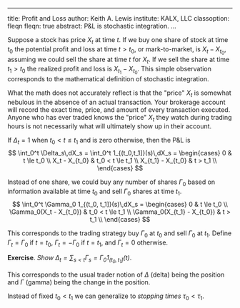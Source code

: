 
---
title: Profit and Loss
author: Keith A. Lewis
institute: KALX, LLC
classoption: fleqn
fleqn: true
abstract: P&L is stochastic integration.
...

Suppose a stock has price $X_t$ at time $t$. If we buy one share of
stock at time $t_0$ the potential profit and loss at time $t > t_0$, or
mark-to-market, is $X_t - X_{t_0}$, assuming we could sell the share
at time $t$ for $X_t$. If we sell the share at
time $t_1 > t_0$ the realized profit and loss is $X_{t_1} - X_{t_0}$.
This simple observation corresponds to the mathematical
definition of stochastic integration.

What the math does not accurately reflect is that the "price" $X_t$ is
somewhat nebulous in the absence of an actual transaction. Your brokerage
account will record the exact time, price, and amount of every transaction executed.
Anyone who has ever traded knows the "price" $X_t$ they watch during
trading hours is not necessarily what will ultimately show up in their account.

If $\Delta_t = 1$ when $t_0 < t \le t_1$ and is zero otherwise, then the P&L is
$$
\int_0^t \Delta_s\,dX_s = \int_0^t 1_{(t_0,t_1]}(s)\,dX_s = 
\begin{cases}
0 & t \le t_0 \\
X_t - X_{t_0} & t_0 < t \le t_1 \\
X_{t_1} - X_{t_0} & t > t_1 \\
\end{cases}
$$

Instead of one share, we could buy any number of shares $\Gamma_0$ based on information available at time $t_0$
and sell $\Gamma_0$ shares at time $t_1$.
$$
\int_0^t \Gamma_0 1_{(t_0, t_1]}(s)\,dX_s = 
\begin{cases}
0 & t \le t_0 \\
\Gamma_0(X_t - X_{t_0}) & t_0 < t \le t_1 \\
\Gamma_0(X_{t_1} - X_{t_0}) & t > t_1 \\
\end{cases}
$$

This corresponds to the trading strategy buy $\Gamma_0$ at $t_0$ and sell $\Gamma_0$ at $t_1$.
Define $\Gamma_t = \Gamma_0$ if $t = t_0$, $\Gamma_t = -\Gamma_0$ if $t = t_1$, and $\Gamma_t = 0$ otherwise.

__Exercise__. _Show $\Delta_t = \sum_{s < t} \Gamma_s = \Gamma_0 1_{(t_0, t_1]}(t)$_.

This corresponds to the usual trader notion of $\Delta$ (delta) being
the position and $\Gamma$ (gamma) being the change in the position.

Instead of fixed $t_0 < t_1$ we can generalize to _stopping times_ $\tau_0 < \tau_1$.
